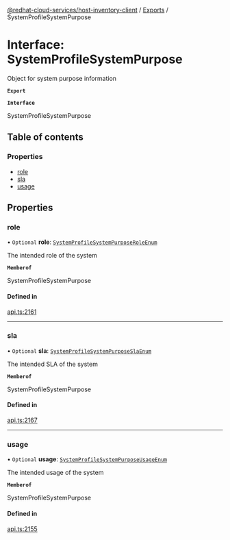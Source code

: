 [@redhat-cloud-services/host-inventory-client](../README.md) / [Exports](../modules.md) / SystemProfileSystemPurpose

# Interface: SystemProfileSystemPurpose

Object for system purpose information

**`Export`**

**`Interface`**

SystemProfileSystemPurpose

## Table of contents

### Properties

- [role](SystemProfileSystemPurpose.md#role)
- [sla](SystemProfileSystemPurpose.md#sla)
- [usage](SystemProfileSystemPurpose.md#usage)

## Properties

### role

• `Optional` **role**: [`SystemProfileSystemPurposeRoleEnum`](../enums/SystemProfileSystemPurposeRoleEnum.md)

The intended role of the system

**`Memberof`**

SystemProfileSystemPurpose

#### Defined in

[api.ts:2161](https://github.com/RedHatInsights/javascript-clients/blob/master/packages/host-inventory/api.ts#L2161)

___

### sla

• `Optional` **sla**: [`SystemProfileSystemPurposeSlaEnum`](../enums/SystemProfileSystemPurposeSlaEnum.md)

The intended SLA of the system

**`Memberof`**

SystemProfileSystemPurpose

#### Defined in

[api.ts:2167](https://github.com/RedHatInsights/javascript-clients/blob/master/packages/host-inventory/api.ts#L2167)

___

### usage

• `Optional` **usage**: [`SystemProfileSystemPurposeUsageEnum`](../enums/SystemProfileSystemPurposeUsageEnum.md)

The intended usage of the system

**`Memberof`**

SystemProfileSystemPurpose

#### Defined in

[api.ts:2155](https://github.com/RedHatInsights/javascript-clients/blob/master/packages/host-inventory/api.ts#L2155)
